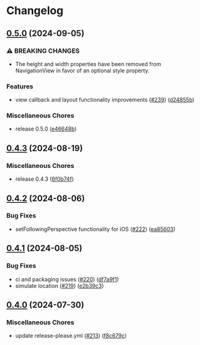 # Changelog

## [0.5.0](https://github.com/googlemaps/react-native-navigation-sdk/compare/v0.4.3...v0.5.0) (2024-09-05)


### ⚠ BREAKING CHANGES

* The height and width properties have been removed from NavigationView in favor of an optional style property.

### Features

* view callback and layout functionality improvements ([#239](https://github.com/googlemaps/react-native-navigation-sdk/issues/239)) ([d24855b](https://github.com/googlemaps/react-native-navigation-sdk/commit/d24855b9b391f41fedc46137267c2d947c57ca16))


### Miscellaneous Chores

* release 0.5.0 ([e46648b](https://github.com/googlemaps/react-native-navigation-sdk/commit/e46648b2ffb71503608ec8cb704a03e7c43840f1))

## [0.4.3](https://github.com/googlemaps/react-native-navigation-sdk/compare/v0.4.2...v0.4.3) (2024-08-19)


### Miscellaneous Chores

* release 0.4.3 ([6f0b74f](https://github.com/googlemaps/react-native-navigation-sdk/commit/6f0b74f3ae9d3a830f2055090fc1a88691109d9d))

## [0.4.2](https://github.com/googlemaps/react-native-navigation-sdk/compare/v0.4.1...v0.4.2) (2024-08-06)


### Bug Fixes

* setFollowingPerspective functionality for iOS ([#222](https://github.com/googlemaps/react-native-navigation-sdk/issues/222)) ([ea85603](https://github.com/googlemaps/react-native-navigation-sdk/commit/ea85603daad5dc247fa390103ba3638ab9d43aaf))

## [0.4.1](https://github.com/googlemaps/react-native-navigation-sdk/compare/v0.4.0...v0.4.1) (2024-08-05)


### Bug Fixes

* ci and packaging issues ([#220](https://github.com/googlemaps/react-native-navigation-sdk/issues/220)) ([df7a9f1](https://github.com/googlemaps/react-native-navigation-sdk/commit/df7a9f12a31f77d223655bef6f05bb4b89d636a4))
* simulate location ([#219](https://github.com/googlemaps/react-native-navigation-sdk/issues/219)) ([e2b39c3](https://github.com/googlemaps/react-native-navigation-sdk/commit/e2b39c3b62136a07c26aa671949c969c9aa1e3d1))

## [0.4.0](https://github.com/googlemaps/react-native-navigation-sdk/compare/0.4.0-beta...v0.4.0) (2024-07-30)


### Miscellaneous Chores

* update release-please.yml ([#213](https://github.com/googlemaps/react-native-navigation-sdk/issues/213)) ([f8c679c](https://github.com/googlemaps/react-native-navigation-sdk/commit/f8c679c19c1dee99123cf52b4686782a61cff7f2))
